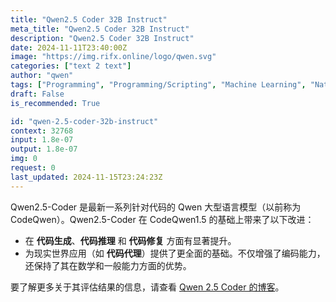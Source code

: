 ```yaml
---
title: "Qwen2.5 Coder 32B Instruct"
meta_title: "Qwen2.5 Coder 32B Instruct"
description: "Qwen2.5 Coder 32B Instruct"
date: 2024-11-11T23:40:00Z
image: "https://img.rifx.online/logo/qwen.svg"
categories: ["text 2 text"]
author: "qwen"
tags: ["Programming", "Programming/Scripting", "Machine Learning", "Natural Language Processing", "Generative AI"]
draft: False
is_recommended: True

id: "qwen-2.5-coder-32b-instruct"
context: 32768
input: 1.8e-07
output: 1.8e-07
img: 0
request: 0
last_updated: 2024-11-15T23:24:23Z
---
```


Qwen2.5-Coder 是最新一系列针对代码的 Qwen 大型语言模型（以前称为 CodeQwen）。Qwen2.5-Coder 在 CodeQwen1.5 的基础上带来了以下改进：

- 在 **代码生成**、**代码推理** 和 **代码修复** 方面有显著提升。
- 为现实世界应用（如 **代码代理**）提供了更全面的基础。不仅增强了编码能力，还保持了其在数学和一般能力方面的优势。

要了解更多关于其评估结果的信息，请查看 [Qwen 2.5 Coder 的博客](https://qwenlm.github.io/blog/qwen2.5-coder-family/)。

